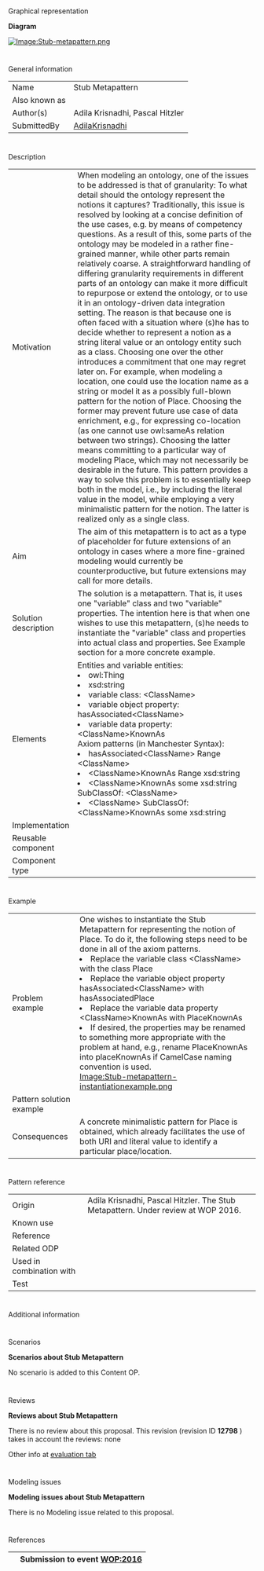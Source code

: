 # 

 Graphical representation



__Diagram__ 





[![Image:Stub-metapattern.png](../images/c/cd/Stub-metapattern.png)](../Image/Stub-metapattern.png "Image:Stub-metapattern.png")





# 

 General information




|  |  |
| --- | --- |
|  Name  |  Stub Metapattern  |
|  Also known as  |  |
|  Author(s)  |  Adila Krisnadhi, Pascal Hitzler  |
|  SubmittedBy  | [AdilaKrisnadhi](../User/AdilaKrisnadhi "User:AdilaKrisnadhi")  |



  





# 

 Description




|  |  |
| --- | --- |
|  Motivation  |  When modeling an ontology, one of the issues to be addressed is that of granularity: To what detail should the ontology represent the notions it captures? Traditionally, this issue is resolved by looking at a concise definition of the use cases, e.g. by means of competency questions. As a result of this, some parts of the ontology may be modeled in a rather fine-grained manner, while other parts remain relatively coarse.  A straightforward handling of differing granularity requirements in different parts of an ontology can make it more difficult to repurpose or extend the ontology, or to use it in an ontology-driven data integration setting. The reason is that because one is often faced with a situation where (s)he has to decide whether to represent a notion as a string literal value or an ontology entity such as a class. Choosing one over the other introduces a commitment that one may regret later on.  For example, when modeling a location, one could use the location name as a string or model it as a possibly full-blown pattern for the notion of Place. Choosing the former may prevent future use case of data enrichment, e.g., for expressing co-location (as one cannot use owl:sameAs relation between two strings). Choosing the latter means committing to a particular way of modeling Place, which may not necessarily be desirable in the future.  This pattern provides a way to solve this problem is to essentially keep both in the model, i.e., by including the literal value in the model, while employing a very minimalistic pattern for the notion. The latter is realized only as a single class.  |
|  Aim  |  The aim of this metapattern is to act as a type of placeholder for future extensions of an ontology in cases where a more fine-grained modeling would currently be counterproductive, but future extensions may call for more details.  |
|  Solution description  |  The solution is a metapattern. That is, it uses one "variable" class and two "variable" properties. The intention here is that when one wishes to use this metapattern, (s)he needs to instantiate the "variable" class and properties into actual class and properties. See Example section for a more concrete example.  |
|  Elements  |  Entities and variable entities: <li>       owl:Thing      </li><li>       xsd:string      </li><li>       variable class: &lt;ClassName&gt;      </li><li>       variable object property: hasAssociated&lt;ClassName&gt;      </li><li>       variable data property: &lt;ClassName&gt;KnownAs      </li> Axiom patterns (in Manchester Syntax): <li>       hasAssociated&lt;ClassName&gt; Range &lt;ClassName&gt;      </li><li>       &lt;ClassName&gt;KnownAs Range xsd:string      </li><li>       &lt;ClassName&gt;KnownAs some xsd:string SubClassOf: &lt;ClassName&gt;      </li><li>       &lt;ClassName&gt; SubClassOf: &lt;ClassName&gt;KnownAs some xsd:string      </li> |
|  Implementation  |  |
|  Reusable component  |  |
|  Component type  |  |



  





# 

 Example




|  |  |
| --- | --- |
|  Problem example  |  One wishes to instantiate the Stub Metapattern for representing the notion of Place. To do it, the following steps need to be done in all of the axiom patterns. <li>       Replace the variable class &lt;ClassName&gt; with the class Place      </li><li>       Replace the variable object property hasAssociated&lt;ClassName&gt; with hasAssociatedPlace      </li><li>       Replace the variable data property &lt;ClassName&gt;KnownAs with PlaceKnownAs      </li><li>       If desired, the properties may be renamed to something more appropriate with the problem at hand, e.g., rename PlaceKnownAs into placeKnownAs if CamelCase naming convention is used.      </li>[Image:Stub-metapattern-instantiationexample.png](../Image/Stub-metapattern-instantiationexample.png "Image:Stub-metapattern-instantiationexample.png") |
|  Pattern solution example  |  |
|  Consequences  |  A concrete minimalistic pattern for Place is obtained, which already facilitates the use of both URI and literal value to identify a particular place/location.  |



  





# 

 Pattern reference




|  |  |
| --- | --- |
|  Origin  |  Adila Krisnadhi, Pascal Hitzler. The Stub Metapattern. Under review at WOP 2016.  |
|  Known use  |  |
|  Reference  |  |
|  Related ODP  |  |
|  Used in combination with  |  |
|  Test  |  |



# 

 Additional information



# 

 Scenarios




__Scenarios about Stub Metapattern__ 


 No scenario is added to this Content OP.
 




# 

 Reviews




__Reviews about Stub Metapattern__ 


 There is no review about this proposal.
This revision (revision ID
 __12798__ 
 ) takes in account the reviews: none
 



 Other info at
 [evaluation tab](http://ontologydesignpatterns.org/wiki/index.php?title=Submissions:Stub_Metapattern&action=evaluation "http://ontologydesignpatterns.org/wiki/index.php?title=Submissions:Stub_Metapattern&action=evaluation") 





  





# 

 Modeling issues




__Modeling issues about Stub Metapattern__ 


 There is no Modeling issue related to this proposal.
 




  





# 

 References



  






|  |  Submission to event [WOP:2016](../WOP/2016.1 "WOP:2016")  |
| --- | --- |